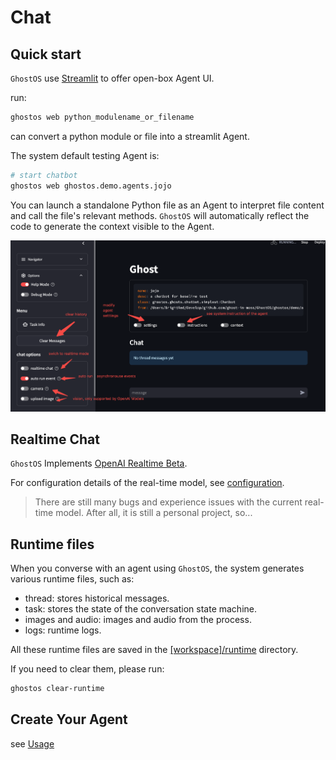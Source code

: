 # Chat

## Quick start

`GhostOS` use [Streamlit](https://streamlit.io/) to offer open-box Agent UI.

run:

```bash
ghostos web python_modulename_or_filename
```

can convert a python module or file into a streamlit Agent.

The system default testing Agent is:

```bash
# start chatbot
ghostos web ghostos.demo.agents.jojo
```

You can launch a standalone Python file as an Agent to interpret file content and call the file's relevant
methods. `GhostOS` will automatically reflect the code to generate the context visible to the Agent.

![streamlit_chat](../../assets/streamlit_chat.png)

## Realtime Chat

`GhostOS` Implements [OpenAI Realtime Beta](https://platform.openai.com/docs/api-reference/realtime).

For configuration details of the real-time model, see [configuration](./configuration.md).

> There are still many bugs and experience issues with the current real-time model.
> After all, it is still a personal project, so...

## Runtime files

When you converse with an agent using `GhostOS`, the system generates various runtime files, such as:

* thread: stores historical messages.
* task: stores the state of the conversation state machine.
* images and audio: images and audio from the process.
* logs: runtime logs.

All these runtime files are saved in
the [\[workspace\]/runtime](https://github.com/ghost-in-moss/GhostOS/tree/main/libs/ghostos/ghostos/app/runtime) directory.

If you need to clear them, please run:

```bash
ghostos clear-runtime
```

## Create Your Agent

see [Usage](/en/usages/moss_agent.md)